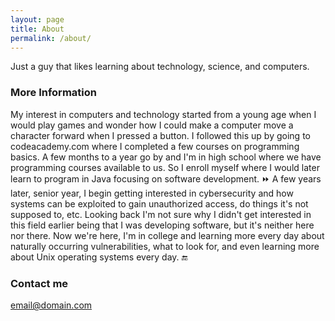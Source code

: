 ```yaml
---
layout: page
title: About
permalink: /about/
---
```


Just a guy that likes learning about technology, science, and computers.

### More Information

My interest in computers and technology started from a young age when I would play games and wonder how I could make a computer move a character forward when I pressed a button. I followed this up by going to codeacademy.com where I completed a few courses on programming basics. A few months to a year go by and I'm in high school where we have programming courses available to us. So I enroll myself where I would later learn to program in Java focusing on software development. 
:fast_forward:
A few years later, senior year, I begin getting interested in cybersecurity and how systems can be exploited to gain unauthorized access, do things it's not supposed to, etc. Looking back I'm not sure why I didn't get interested in this field earlier being that I was developing software, but it's neither here nor there. Now we're here, I'm in college and learning more every day about naturally occurring vulnerabilities, what to look for, and even learning more about Unix operating systems every day.
:end:

### Contact me


[email@domain.com](mailto:email@domain.com)
